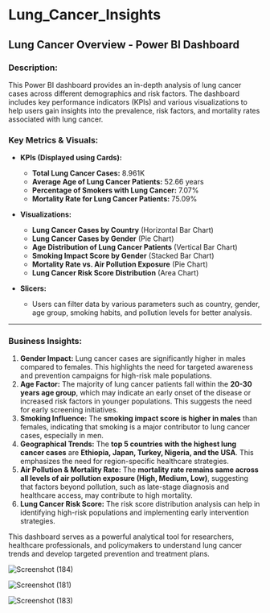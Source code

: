 # Lung_Cancer_Insights
## Lung Cancer Overview - Power BI Dashboard  

### **Description:**  
This Power BI dashboard provides an in-depth analysis of lung cancer cases across different demographics and risk factors. The dashboard includes key performance indicators (KPIs) and various visualizations to help users gain insights into the prevalence, risk factors, and mortality rates associated with lung cancer.  

### **Key Metrics & Visuals:**  
- **KPIs (Displayed using Cards):**  
  - **Total Lung Cancer Cases:** 8.961K  
  - **Average Age of Lung Cancer Patients:** 52.66 years  
  - **Percentage of Smokers with Lung Cancer:** 7.07%  
  - **Mortality Rate for Lung Cancer Patients:** 75.09%  

- **Visualizations:**  
  - **Lung Cancer Cases by Country** (Horizontal Bar Chart)  
  - **Lung Cancer Cases by Gender** (Pie Chart)  
  - **Age Distribution of Lung Cancer Patients** (Vertical Bar Chart)  
  - **Smoking Impact Score by Gender** (Stacked Bar Chart)  
  - **Mortality Rate vs. Air Pollution Exposure** (Pie Chart)  
  - **Lung Cancer Risk Score Distribution** (Area Chart)  

- **Slicers:**  
  - Users can filter data by various parameters such as country, gender, age group, smoking habits, and pollution levels for better analysis.  

---

### **Business Insights:**  
1. **Gender Impact:** Lung cancer cases are significantly higher in males compared to females. This highlights the need for targeted awareness and prevention campaigns for high-risk male populations.  
2. **Age Factor:** The majority of lung cancer patients fall within the **20-30 years age group**, which may indicate an early onset of the disease or increased risk factors in younger populations. This suggests the need for early screening initiatives.  
3. **Smoking Influence:** The **smoking impact score is higher in males** than females, indicating that smoking is a major contributor to lung cancer cases, especially in men.  
4. **Geographical Trends:** The **top 5 countries with the highest lung cancer cases** are **Ethiopia, Japan, Turkey, Nigeria, and the USA**. This emphasizes the need for region-specific healthcare strategies.  
5. **Air Pollution & Mortality Rate:** The **mortality rate remains same across all levels of air pollution exposure (High, Medium, Low)**, suggesting that factors beyond pollution, such as late-stage diagnosis and healthcare access, may contribute to high mortality.  
6. **Lung Cancer Risk Score:** The risk score distribution analysis can help in identifying high-risk populations and implementing early intervention strategies.  

This dashboard serves as a powerful analytical tool for researchers, healthcare professionals, and policymakers to understand lung cancer trends and develop targeted prevention and treatment plans.

![Screenshot (184)](https://github.com/user-attachments/assets/8988f9da-f4f3-4ce3-aa15-81dd07f4824b)












![Screenshot (181)](https://github.com/user-attachments/assets/0087d53c-4c5e-4ec8-9e47-a8efaad36dfb)










![Screenshot (183)](https://github.com/user-attachments/assets/887fe29d-9ae0-423b-b3d9-c6d1a717e6ef)
